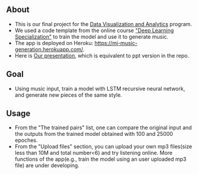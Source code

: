 ## About
   - This is our final project for the [Data Visualization and Analytics](https://bootcamp.umn.edu/data/landing%20full/) program.
   - We used a code template from the online 
course ["Deep Learning Specialization"](https://www.coursera.org/specializations/deep-learning) to train the model and use it to generate music.
   - The app is deployed on Heroku: https://mj-music-generation.herokuapp.com/.
   - Here is [Our presentation](https://slides.com/yongjinjiang/deck-1/fullscreen), which is equivalent to ppt version in the repo.

## Goal
   - Using music input, train a model with LSTM recursive neural network,  and generate new pieces of the same style.
   
## Usage
   - From the "The trained pairs" list,  one can compare the original input and the outputs from the trained model obtained   with 100 and 25000 epoches.
   - From the "Upload files" section, you can upload your own mp3 files(size less than 10M and total number<6) and try listening online. More functions of the app(e.g., train the model using an user uploaded mp3 file) are under developing.
